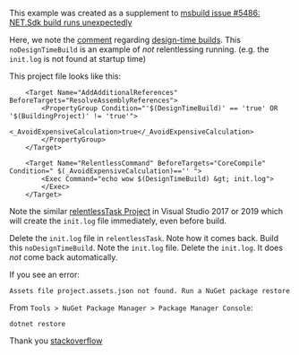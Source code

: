 ﻿This example was created as a supplement to [msbuild issue #5486: NET.Sdk build runs unexpectedly](https://github.com/microsoft/msbuild/issues/5486)

Here, we note the [comment](https://github.com/dotnet/msbuild/issues/5486#issuecomment-655622281) regarding [design-time builds](https://github.com/dotnet/project-system/blob/master/docs/design-time-builds.md#designing-targets-for-use-in-design-time-builds).
This `noDesignTimeBuild` is an example of *not* relentlessing running. (e.g. the `init.log` is not found at startup time)

This project file looks like this:
```
	<Target Name="AddAdditionalReferences" BeforeTargets="ResolveAssemblyReferences">
		<PropertyGroup Condition="'$(DesignTimeBuild)' == 'true' OR '$(BuildingProject)' != 'true'">
			<_AvoidExpensiveCalculation>true</_AvoidExpensiveCalculation>
		</PropertyGroup>
	</Target>	
	
	<Target Name="RelentlessCommand" BeforeTargets="CoreCompile" Condition=" $(_AvoidExpensiveCalculation)=='' ">
		<Exec Command="echo wow $(DesignTimeBuild) &gt; init.log">
		</Exec>
	</Target>
```

Note the similar [relentlessTask Project](../relentlessTask/relentlessTask.csproj) in Visual Studio 2017 or 2019 which will create the `init.log` file immediately, even before build.

Delete the `init.log` file in `relentlessTask`. Note how it comes back. Build this `noDesignTimeBuild`. Note the `init.log` file. Delete the `init.log`. It does _not_ come back automatically.

If you see an error:
```
Assets file project.assets.json not found. Run a NuGet package restore
```

From `Tools > NuGet Package Manager > Package Manager Console`:
```
dotnet restore
```
Thank you [stackoverflow](https://stackoverflow.com/questions/48440223/assets-file-project-assets-json-not-found-run-a-nuget-package-restore)

